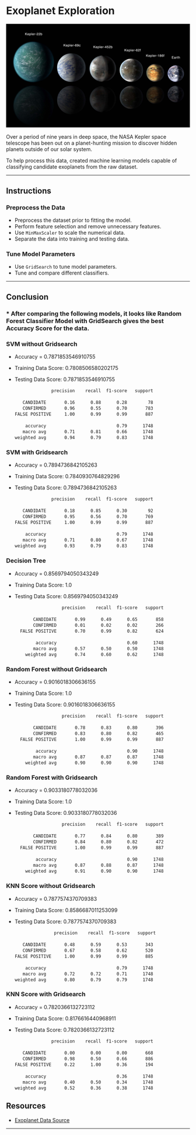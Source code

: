 # Exoplanet Exploration

![exoplanets.jpg](Images/exoplanets.jpg)


Over a period of nine years in deep space, the NASA Kepler space telescope has been out on a planet-hunting mission to discover hidden planets outside of our solar system.

To help process this data, created machine learning models capable of classifying candidate exoplanets from the raw dataset.

- - -

## Instructions

### Preprocess the Data

* Preprocess the dataset prior to fitting the model.
* Perform feature selection and remove unnecessary features.
* Use `MinMaxScaler` to scale the numerical data.
* Separate the data into training and testing data.

### Tune Model Parameters

* Use `GridSearch` to tune model parameters.
* Tune and compare different classifiers.

- - -


## Conclusion

### * After comparing the following models, it looks like Random Forest Classifier Model with GridSearch gives the best Accuracy Score for the data. 


### SVM without Gridsearch

* Accuracy = 0.7871853546910755
* Training Data Score: 0.7808506580202175
* Testing Data Score: 0.7871853546910755

                    precision    recall  f1-score   support

         CANDIDATE       0.16      0.88      0.28        78
         CONFIRMED       0.96      0.55      0.70       783
      FALSE POSITIVE     1.00      0.99      0.99       887

          accuracy                           0.79      1748
         macro avg       0.71      0.81      0.66      1748
      weighted avg       0.94      0.79      0.83      1748


### SVM with Gridsearch

* Accuracy = 0.7894736842105263
* Training Data Score: 0.7840930764829296
* Testing Data Score: 0.7894736842105263

                    precision    recall  f1-score   support

         CANDIDATE       0.18      0.85      0.30        92
         CONFIRMED       0.95      0.56      0.70       769
      FALSE POSITIVE     1.00      0.99      0.99       887

          accuracy                           0.79      1748
         macro avg       0.71      0.80      0.67      1748
      weighted avg       0.93      0.79      0.83      1748

### Decision Tree 

* Accuracy = 0.8569794050343249
* Training Data Score: 1.0
* Testing Data Score: 0.8569794050343249

                        precision    recall  f1-score   support

             CANDIDATE       0.99      0.49      0.65       858
             CONFIRMED       0.01      0.02      0.02       266
        FALSE POSITIVE       0.70      0.99      0.82       624

              accuracy                           0.60      1748
             macro avg       0.57      0.50      0.50      1748
          weighted avg       0.74      0.60      0.62      1748


### Random Forest without Gridsearch

* Accuracy = 0.9016018306636155
* Training Data Score: 1.0
* Testing Data Score: 0.9016018306636155

                        precision    recall  f1-score   support

             CANDIDATE       0.78      0.83      0.80       396
             CONFIRMED       0.83      0.80      0.82       465
        FALSE POSITIVE       1.00      0.99      0.99       887

              accuracy                           0.90      1748
             macro avg       0.87      0.87      0.87      1748
          weighted avg       0.90      0.90      0.90      1748

### Random Forest with Gridsearch

* Accuracy = 0.9033180778032036
* Training Data Score: 1.0
* Testing Data Score: 0.9033180778032036

                        precision    recall  f1-score   support

             CANDIDATE       0.77      0.84      0.80       389
             CONFIRMED       0.84      0.80      0.82       472
        FALSE POSITIVE       1.00      0.99      0.99       887

              accuracy                           0.90      1748
             macro avg       0.87      0.88      0.87      1748
          weighted avg       0.91      0.90      0.90      1748

  
### KNN Score without Gridsearch

* Accuracy = 0.7877574370709383
* Training Data Score: 0.8586687011253099
* Testing Data Score: 0.7877574370709383


                     precision    recall  f1-score   support

         CANDIDATE       0.48      0.59      0.53       343
         CONFIRMED       0.67      0.58      0.62       520
      FALSE POSITIVE     1.00      0.99      0.99       885

          accuracy                           0.79      1748
         macro avg       0.72      0.72      0.71      1748
      weighted avg       0.80      0.79      0.79      1748
  

### KNN Score with Gridsearch

* Accuracy = 0.7820366132723112
* Training Data Score: 0.8176616440968911
* Testing Data Score: 0.7820366132723112

                    precision    recall  f1-score   support

         CANDIDATE       0.00      0.00      0.00       668
         CONFIRMED       0.98      0.50      0.66       886
      FALSE POSITIVE     0.22      1.00      0.36       194

          accuracy                           0.36      1748
         macro avg       0.40      0.50      0.34      1748
      weighted avg       0.52      0.36      0.38      1748


## Resources

* [Exoplanet Data Source](https://www.kaggle.com/nasa/kepler-exoplanet-search-results)

- - -



































